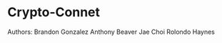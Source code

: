 # Crypto-Connet

Authors: Brandon Gonzalez
         Anthony Beaver
         Jae Choi
         Rolondo Haynes